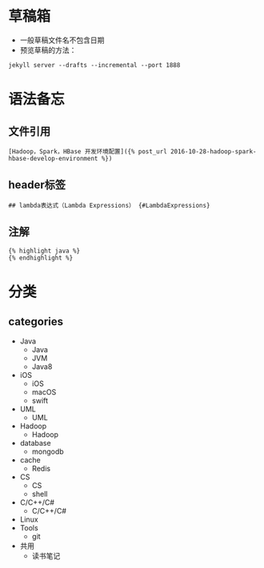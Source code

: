 # 草稿箱

* 一般草稿文件名不包含日期
* 预览草稿的方法：  

```
jekyll server --drafts --incremental --port 1888
```

# 语法备忘

## 文件引用

    [Hadoop，Spark，HBase 开发环境配置]({% post_url 2016-10-28-hadoop-spark-hbase-develop-environment %})

## header标签

    ## lambda表达式（Lambda Expressions） {#LambdaExpressions}

## 注解

    {% highlight java %}
    {% endhighlight %}

# 分类

## categories

* Java
  - Java
  - JVM
  - Java8
* iOS
  - iOS
  - macOS
  - swift
* UML
  - UML
* Hadoop
  - Hadoop
* database
  - mongodb
* cache
  - Redis
* CS
  - CS
  - shell
* C/C++/C#
  - C/C++/C#
* Linux
* Tools
  - git
* 共用
  - 读书笔记 
